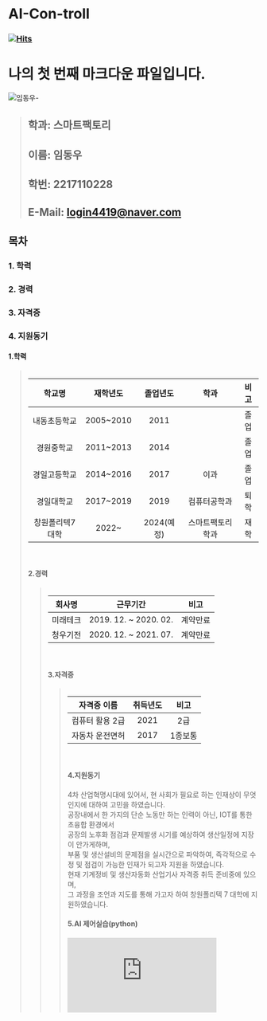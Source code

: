 # AI-Con-troll

### [![Hits](https://hits.seeyoufarm.com/api/count/incr/badge.svg?url=https%3A%2F%2Fgithub.com%2FIDWoo&count_bg=%23A5FF60&title_bg=%23FFF900&icon=cloudflare.svg&icon_color=%231A1AF2&title=hits&edge_flat=false)](https://hits.seeyoufarm.com)
# **나의 첫 번째 마크다운 파일입니다.**
![임동우-](https://user-images.githubusercontent.com/112921153/189826929-5f4ac4bc-703f-41f0-8fde-68658269de11.jpg)
> 
> ##  **학과: 스마트팩토리**
> ##  **이름: 임동우**   
> ##  **학번: 2217110228**    
> ##  **E-Mail: login4419@naver.com**    




## 목차    
###  1. 학력 
###  2. 경력    
###  3. 자격증
###  4. 지원동기   

#### 1.학력
> <table>
|학교명 | 재학년도 | 졸업년도 | 학과 | 비고 |
|:------------:|:------------------:|:-------:|:----------:|:---------:|
| 내동초등학교 | 2005~2010 | 2011 |   | 졸업 |
| 경원중학교 | 2011~2013 | 2014 |    | 졸업 |
| 경일고등학교 | 2014~2016 | 2017 | 이과 | 졸업 |
| 경일대학교 | 2017~2019 | 2019 | 컴퓨터공학과 | 퇴학 |
| 창원폴리텍7대학| 2022~ | 2024(예정)| 스마트팩토리학과 | 재학 |
<br>
 
#### 2.경력
> <table>
| 회사명 | 근무기간  | 비고 |
|:------------:|:-------------------:|:-------:|
| 미래테크 | 2019. 12. ~ 2020. 02. | 계약만료 |
| 청우기전 | 2020. 12. ~ 2021. 07. | 계약만료 |
 <br>
 
#### 3.자격증
> <table>
| 자격증 이름 | 취득년도  | 비고 |
|:------------:|:-------------------:|:-------:|
| 컴퓨터 활용 2급 | 2021 | 2급 |
| 자동차 운전면허 | 2017 | 1종보통|
<br>
 
 #### 4.지원동기    
 4차 산업혁명시대에 있어서, 현 사회가 필요로 하는 인재상이 무엇인지에 대하여 고민을 하였습니다.<br>
 공장내에서 한 가지의 단순 노동만 하는 인력이 아닌, IOT를 통한 초융합 환경에서<br>
 공장의 노후화 점검과 문제발생 시기를 예상하여 생산일정에 지장이 안가게하며,<br>
 부품 및 생산설비의 문제점을 실시간으로 파악하여, 즉각적으로 수정 및 점검이 가능한 인재가 되고자 지원을 하였습니다.<br>
 현재 기계정비 및 생산자동화 산업기사 자격증 취득 준비중에 있으며,<br>
 그 과정을 조언과 지도를 통해 가고자 하여 창원폴리텍 7 대학에 지원하였습니다.


#### 5.AI 제어실습(python)
<iframe src="https://www.youtube.com/embed/QO9K61NkzuA" frameborder="0" allowfullscreen="" onclick="ga('send', 'event', 'post', 'click', 'youtubePlayer');"></iframe></div>

